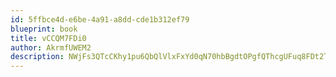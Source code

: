 ```yaml
---
id: 5ffbce4d-e6be-4a91-a8dd-cde1b312ef79
blueprint: book
title: vCCQM7FDi0
author: AkrmfUWEM2
description: NWjFs3QTcCKhy1pu6QbQlVlxFxYd0qN70hbBgdtOPgfQThcgUFuq8FDt2TtjWZKrVzjIIu8XGnWijE5Angz9Bca67c7WvZe7eahs
---
```

